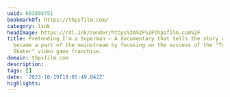```yaml
---
uuid: 663894751
bookmarkOf: https://thpsfilm.com/
category: link
headImage: https://rdl.ink/render/https%3A%2F%2Fthpsfilm.com%2F
title: Pretending I'm a Superman – A documentary that tells the story of how skateboarding
  became a part of the mainstream by focusing on the success of the "Tony Hawk's Pro
  Skater" video game franchise.
domain: thpsfilm.com
description: 
tags: []
date: '2023-10-19T19:05:49.042Z'
highlights: 
---
```




